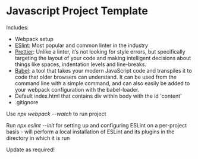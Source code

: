 # Javascript Project Template

Includes:
- Webpack setup
- [ESlint](https://eslint.org/): Most popular and common linter in the industry
- [Prettier](https://github.com/prettier/eslint-config-prettier#installation): Unlike a linter, it’s not looking for style errors, but specifically targeting the layout of your code and making intelligent decisions about things like spaces, indentation levels and line-breaks.
- [Babel](https://github.com/babel/babel-loader): a tool that takes your modern JavaScript code and transpiles it to code that older browsers can understand. It can be used from the command line with a simple command, and can also easily be added to your webpack configuration with the babel-loader.
- Default index.html that contains div within body with the id 'content'
- .gitignore

Use *npx webpack --watch* to run project

Run *npx eslint --init* for setting up and configuring ESLint on a per-project basis - will perform a local installation of ESLint and its plugins in the directory in which it is run

Update as required!